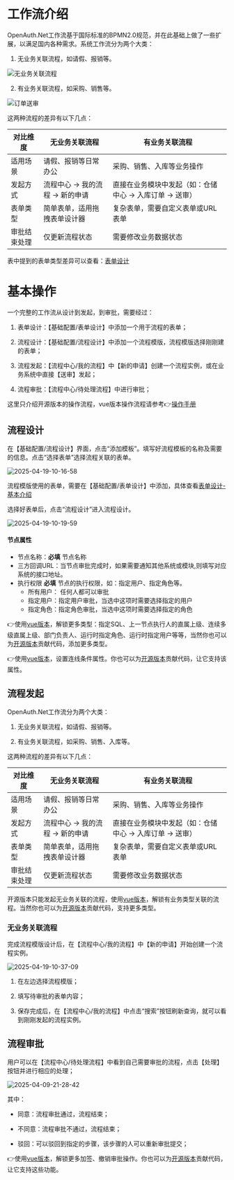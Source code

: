 # 工作流介绍

OpenAuth.Net工作流基于国际标准的BPMN2.0规范，并在此基础上做了一些扩展，以满足国内各种需求。系统工作流分为两个大类：

1. 无业务关联流程，如请假、报销等。

![无业务关联流程](http://img.openauth.net.cn/2025-04-06-22-35-35.png)

2. 有业务关联流程，如采购、销售等。

![订单送审](http://img.openauth.net.cn/2025-04-06-22-34-34.png)

这两种流程的差异有以下几点：

| 对比维度 | 无业务关联流程 | 有业务关联流程 |
|---------|--------------|--------------|
| 适用场景 | 请假、报销等日常办公 | 采购、销售、入库等业务操作 |
| 发起方式 | 流程中心 -> 我的流程 -> 新的申请 | 直接在业务模块中发起（如：仓储中心 -> 入库订单 -> 送审） |
| 表单类型 | 简单表单，适用拖拽表单设计器 | 复杂表单，需要自定义表单或URL表单 |
| 审批结束处理 | 仅更新流程状态 | 需要修改业务数据状态 |

表中提到的表单类型差异可以查看：[表单设计](./form.md)


# 基本操作

一个完整的工作流从设计到发起，到审批，需要经过：

1. 表单设计：【基础配置/表单设计】中添加一个用于流程的表单；

2. 流程设计：【基础配置/流程设计】中添加一个流程模版，流程模版选择刚刚建的表单；

3. 流程发起：【流程中心/我的流程】中【新的申请】创建一个流程实例，或在业务系统中直接【送审】发起；

4. 流程审批：【流程中心/待处理流程】中进行审批；

这里只介绍开源版本的操作流程，vue版本操作流程请参考👉[操作手册](/pro/startflow.md)

## 流程设计

在【基础配置/流程设计】界面，点击“添加模板”。填写好流程模板的名称及需要的信息。点击“选择表单”选择流程关联的表单。

![2025-04-19-10-16-58](http://img.openauth.net.cn/2025-04-19-10-16-58.png)

流程模版使用的表单，需要在【基础配置/表单设计】中添加，具体查看[表单设计-基本介绍](/core/form.html)

选择好表单后，点击“流程设计”进入流程设计。

![2025-04-19-10-19-59](http://img.openauth.net.cn/2025-04-19-10-19-59.png)


#### 节点属性

* 节点名称：**必填** 节点名称
* 三方回调URL：当节点审批完成时，如果需要通知其他系统或模块,则填写对应系统的接口地址。
* 执行权限 **必填** 节点的执行权限，如：指定用户、指定角色等。
    * 所有用户： 任何人都可以审批
    * 指定用户：指定用户审批，当选中这项时需要选择指定的用户
    * 指定角色：指定角色审批，当选中这项时需要选择指定的角色

👉使用[vue版本](/pro/startflow.html)，解锁更多类型：指定SQL、上一节点执行人的直属上级、连续多级直属上级、部门负责人、运行时指定角色、运行时指定用户等等，当然你也可以为[开源版本](https://gitee.com/dotnetchina/OpenAuth.Net)贡献代码，添加更多类型。

👉使用[vue版本](/pro/startflow.html)，设置连线条件属性。你也可以为[开源版本](https://gitee.com/dotnetchina/OpenAuth.Net)贡献代码，让它支持该属性。

## 流程发起

OpenAuth.Net工作流分为两个大类：

1. 无业务关联流程，如请假、报销等。

2. 有业务关联流程，如采购、销售、入库等。

这两种流程的差异有以下几点：

| 对比维度 | 无业务关联流程 | 有业务关联流程 |
|---------|--------------|--------------|
| 适用场景 | 请假、报销等日常办公 | 采购、销售、入库等业务操作 |
| 发起方式 | 流程中心 -> 我的流程 -> 新的申请 | 直接在业务模块中发起（如：仓储中心 -> 入库订单 -> 送审） |
| 表单类型 | 简单表单，适用拖拽表单设计器 | 复杂表单，需要自定义表单或URL表单 |
| 审批结束处理 | 仅更新流程状态 | 需要修改业务数据状态 |

开源版本只能发起无业务关联的流程，使用[vue版本](/pro/startflow.html)，解锁有业务类型关联的流程。当然你也可以为[开源版本](https://gitee.com/dotnetchina/OpenAuth.Net)贡献代码，支持更多类型。

### 无业务关联流程

完成流程模版设计后，在【流程中心/我的流程】中【新的申请】开始创建一个流程实例。

![2025-04-19-10-37-09](http://img.openauth.net.cn/2025-04-19-10-37-09.png)

1. 在左边选择流程模版；

2. 填写待审批的表单内容；

3. 保存完成后，在【流程中心/我的流程】中点击“搜索”按钮刷新查询，就可以看到刚刚发起的流程实例。

## 流程审批

用户可以在【流程中心/待处理流程】中看到自己需要审批的流程，点击【处理】按钮并进行相应的处理；

![2025-04-09-21-28-42](http://img.openauth.net.cn/2025-04-09-21-28-42.png)

其中：

* 同意：流程审批通过，流程结束；

* 不同意：流程审批不通过，流程结束；

* 驳回：可以驳回到指定的步骤，该步骤的人可以重新审批提交；

👉使用[vue版本](/pro/startflow.html)，解锁更多加签、撤销审批操作。你也可以为[开源版本](https://gitee.com/dotnetchina/OpenAuth.Net)贡献代码，让它支持这些功能。





